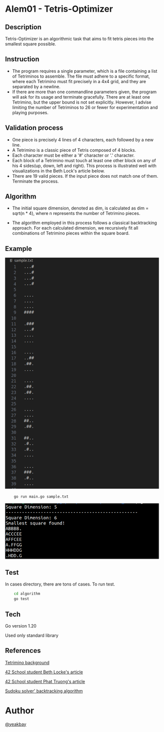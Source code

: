 # Alem01 - Tetris-Optimizer

## Description
Tetris-Optimizer is an algorithmic task that aims to fit tetris pieces into the smallest square possible.

## Instruction
* The program requires a single parameter, which is a file containing a list of Tetriminos to assemble. The file must adhere to a specific format, where each Tetrimino must fit precisely in a 4x4 grid, and they are separated by a newline.
* If there are more than one commandline parameters given, the program will ask for its usage and terminate gracefully. There are at least one Tetrimino, but the upper bound is not set explicitly. However, I advise limiting the number of Tetriminos to 26 or fewer for experimentation and playing purposes.

## Validation process
* One piece is precisely 4 lines of 4 characters, each followed by a new line.
* A Tetrimino is a classic piece of Tetris composed of 4 blocks.
* Each character must be either a '#' character or '.' character.
* Each block of a Tetrimino must touch at least one other block on any of his 4 sides(up, down, left and right). This process is illustrated well with visualizations in the Beth Lock's article below.
* There are 19 valid pieces. If the input piece does not match one of them. Terminate the process.


## Algorithm
- The initial square dimension, denoted as dim, is calculated as dim = sqrt(n * 4), where n represents the number of Tetrimino pieces.

- The algorithm employed in this process follows a classical backtracking approach. For each calculated dimension, we recursively fit all combinations of Tetrimino pieces within the square board.
## Example
![Valid Input](workfiles/ex1.png)

```bash
    go run main.go sample.txt
```

![Valid Result](workfiles/res1.png)

## Test
In cases directory, there are tons of cases.
To run test.
```bash
    cd algorithm
    go test
```

## Tech
Go version 1.20

Used only standard library
## References
[Tetrimino background](https://en.wikipedia.org/wiki/Tetromino)

[42 School student Beth Locke's article](https://medium.com/@bethnenniger/fillit-solving-for-the-smallest-square-of-tetrominos-c6316004f909)

[42 School student Phat Truong's article](https://medium.com/@phtruong42/42-project-fillit-ffd0ce54223e)

[Sudoku solver' backtracking algorithm](https://www-geeksforgeeks-org.cdn.ampproject.org/c/s/www.geeksforgeeks.org/sudoku-backtracking-7/amp/)

# Author
[@yeakbay](https://01.alem.school/git/yeakbay)